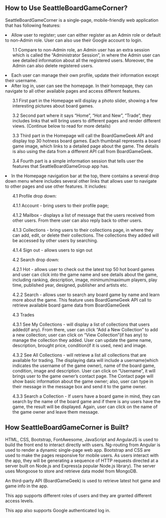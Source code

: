 <h2>How to Use SeattleBoardGameCorner?</h2>

<p>SeattleBoardGameCorner is a single-page, mobile-friendly web application that has following features: </p>

<li>Allow user to register; user can either register as an Admin role or default to non-Admin role. User can also use their Google account to login. </li>
	
<ul>1.1 Compare to non-Admin role, an Admin user has an extra session which is called the “Administrator Session”, in where the Admin user can see detailed information about all the registered users. Moreover, the Admin can also delete registered users.</ul>

<li>Each user can manage their own profile, update their information except their username.</li> 

<li>After log in, user can see the homepage. In their homepage, they can navigate to all other available pages and access different features.</li>

<ul>3.1 First part in the Homepage will display a photo slider, showing a few interesting pictures about board games.</ul>

<ul>3.2 Second part where it says “Home”, “Hot and New”, “Trade”, they includes links that will bring users to different pages and render different views. (Continue below to read for more details)</ul>

<ul>3.3 Third part in the Homepage will call the BoardGameGeek API and display top 30 hotness board games. Each thumbnail represents a board game image, which links to a detailed page about the game. The details is also using the data from a different API call from BoardGameGeek. </ul>

<ul>3.4 Fourth part is a simple information session that tells user the features that SeattleBoardGameGroup app has.</ul>

<li>In the Homepage navigation bar at the top, there contains a several drop down menu where includes several other links that allows user to navigate to other pages and use other features. It includes: </li>

<ul>4.1 Profile drop down:</ul> 

<ul>4.1.1 Account - bring users to their profile page;</ul> 

<ul>4.1.2 Mailbox - displays a list of message that the users received from other users. From there user can also reply back to other users.</ul> 

<ul>4.1.3 Collections - bring users to their collections page, in where they can add, edit, or delete their collections. The collections they added will be accessed by other users by searching.</ul>  

<ul>4.1.4 Sign out - allows users to sign out</ul> 

<ul>4.2 Search drop down:</ul> 

<ul>4.2.1 Hot - allows user to check out the latest top 50 hot board games and user can click into the game name and see details about the game, including ranking, description, image, minimum/maximum players, play time, published year, designed, publisher and artists etc.</ul> 

<ul>4.2.2 Search - allows user to search any board game by name and learn more about the game. This feature uses BoardGameGeek API call to retrieve available board game data from BoardGameGeek</ul> 

<ul>4.3 Trades</ul> 

<ul>4.3.1 See My Collections - will display a list of collections that users added(if any). From there, user can click “Add a New Collection” to add a new collection; user can click on “View Collection”(if has any) to manage the collection they added. User can update the game name, description, brought price, condition(if it is used, new) and image.</ul>  

<ul>4.3.2 See All Collections - will retrieve a list all collections that are available for trading. The displaying data will include a username(which indicates the username of the game owner), name of the board game, condition, image and description. User can click on “Username”, it will brings user to the game owner’s contact page. The Contact page will show basic information about the game owner; also, user can type in their message in the message box and send it to the game owner.</ul> 

<ul>4.3.3 Search a Collection - If users have a board game in mind, they can search by the name of the board game and if there is any users have the game, the result will be displayed. Again, user can click on the name of the game owner and leave them message.</ul>  
 
<h2>How SeattleBoardGameCorner is Built?</h2> 

<p>HTML, CSS, Bootstrap, FontAwesome, JavaScript and AngularJS is used to build the front end to interact directly with users. Ng-routing from Angular is used to render a dynamic single-page web app. Bootstrap and CSS are used to make the pages responsive for mobile users. 
As users interact with the app, they will be generating a sequence of HTTP requests directed at a server built on Node.js and Express(a popular Node.js library). The server uses Mongoose to store and retrieve data model from MongoDB.</p>

<p>An third-party API (BoardGameGeek) is used to retrieve latest hot game and game info in the app. </p>

<p>This app supports different roles of users and they are granted different access levels.</p>

<p>This app also supports Google authenticated log in. </p>
 
	
